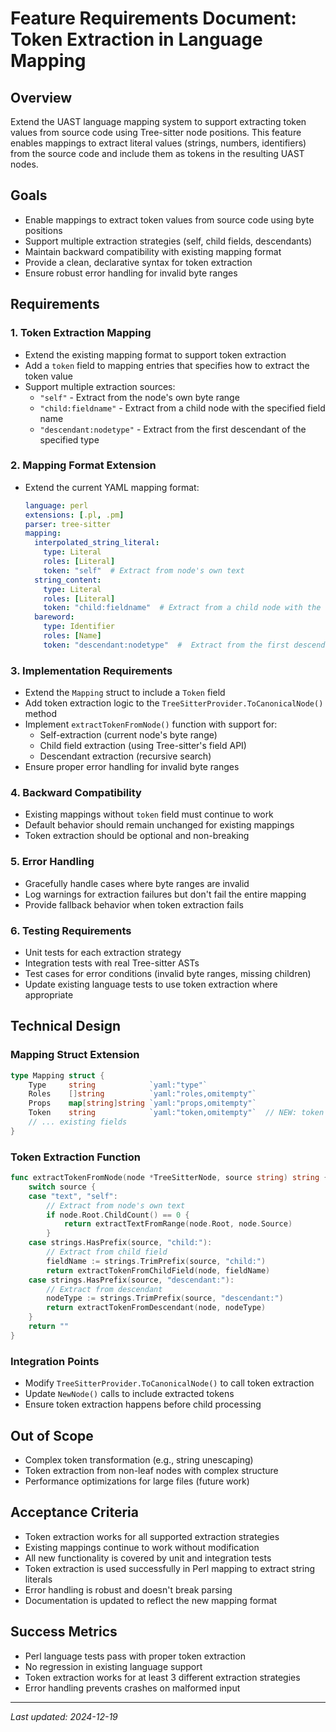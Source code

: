 # Feature Requirements Document: Token Extraction in Language Mapping

## Overview
Extend the UAST language mapping system to support extracting token values from source code using Tree-sitter node positions. This feature enables mappings to extract literal values (strings, numbers, identifiers) from the source code and include them as tokens in the resulting UAST nodes.

## Goals
- Enable mappings to extract token values from source code using byte positions
- Support multiple extraction strategies (self, child fields, descendants)
- Maintain backward compatibility with existing mapping format
- Provide a clean, declarative syntax for token extraction
- Ensure robust error handling for invalid byte ranges

## Requirements

### 1. Token Extraction Mapping
- Extend the existing mapping format to support token extraction
- Add a `token` field to mapping entries that specifies how to extract the token value
- Support multiple extraction sources:
  - `"self"` - Extract from the node's own byte range
  - `"child:fieldname"` - Extract from a child node with the specified field name
  - `"descendant:nodetype"` - Extract from the first descendant of the specified type

### 2. Mapping Format Extension
- Extend the current YAML mapping format:
  ```yaml
  language: perl
  extensions: [.pl, .pm]
  parser: tree-sitter
  mapping:
    interpolated_string_literal:
      type: Literal
      roles: [Literal]
      token: "self"  # Extract from node's own text
    string_content:
      type: Literal
      roles: [Literal]
      token: "child:fieldname"  # Extract from a child node with the specified field name
    bareword:
      type: Identifier
      roles: [Name]
      token: "descendant:nodetype"  #  Extract from the first descendant of the specified type
  ```

### 3. Implementation Requirements
- Extend the `Mapping` struct to include a `Token` field
- Add token extraction logic to the `TreeSitterProvider.ToCanonicalNode()` method
- Implement `extractTokenFromNode()` function with support for:
  - Self-extraction (current node's byte range)
  - Child field extraction (using Tree-sitter's field API)
  - Descendant extraction (recursive search)
- Ensure proper error handling for invalid byte ranges

### 4. Backward Compatibility
- Existing mappings without `token` field must continue to work
- Default behavior should remain unchanged for existing mappings
- Token extraction should be optional and non-breaking

### 5. Error Handling
- Gracefully handle cases where byte ranges are invalid
- Log warnings for extraction failures but don't fail the entire mapping
- Provide fallback behavior when token extraction fails

### 6. Testing Requirements
- Unit tests for each extraction strategy
- Integration tests with real Tree-sitter ASTs
- Test cases for error conditions (invalid byte ranges, missing children)
- Update existing language tests to use token extraction where appropriate

## Technical Design

### Mapping Struct Extension
```go
type Mapping struct {
    Type     string            `yaml:"type"`
    Roles    []string          `yaml:"roles,omitempty"`
    Props    map[string]string `yaml:"props,omitempty"`
    Token    string            `yaml:"token,omitempty"`  // NEW: token extraction source
    // ... existing fields
}
```

### Token Extraction Function
```go
func extractTokenFromNode(node *TreeSitterNode, source string) string {
    switch source {
    case "text", "self":
        // Extract from node's own text
        if node.Root.ChildCount() == 0 {
            return extractTextFromRange(node.Root, node.Source)
        }
    case strings.HasPrefix(source, "child:"):
        // Extract from child field
        fieldName := strings.TrimPrefix(source, "child:")
        return extractTokenFromChildField(node, fieldName)
    case strings.HasPrefix(source, "descendant:"):
        // Extract from descendant
        nodeType := strings.TrimPrefix(source, "descendant:")
        return extractTokenFromDescendant(node, nodeType)
    }
    return ""
}
```

### Integration Points
- Modify `TreeSitterProvider.ToCanonicalNode()` to call token extraction
- Update `NewNode()` calls to include extracted tokens
- Ensure token extraction happens before child processing

## Out of Scope
- Complex token transformation (e.g., string unescaping)
- Token extraction from non-leaf nodes with complex structure
- Performance optimizations for large files (future work)

## Acceptance Criteria
- Token extraction works for all supported extraction strategies
- Existing mappings continue to work without modification
- All new functionality is covered by unit and integration tests
- Token extraction is used successfully in Perl mapping to extract string literals
- Error handling is robust and doesn't break parsing
- Documentation is updated to reflect the new mapping format

## Success Metrics
- Perl language tests pass with proper token extraction
- No regression in existing language support
- Token extraction works for at least 3 different extraction strategies
- Error handling prevents crashes on malformed input

---

*Last updated: 2024-12-19* 